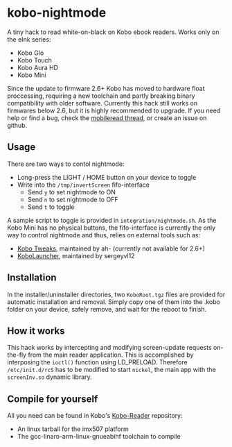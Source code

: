 kobo-nightmode
==============

A tiny hack to read white-on-black on Kobo ebook readers. Works only on the eInk series:
+ Kobo Glo
+ Kobo Touch
+ Kobo Aura HD
+ Kobo Mini

Since the update to firmware 2.6+ Kobo has moved to hardware float proccessing, 
requiring a new toolchain and partly breaking binary compatibility with older software. Currently this hack still works on  firmwares below 2.6, but it is highly recommended to upgrade.
If you need help or find a bug, check the [mobileread thread](http://www.mobileread.com/forums/showthread.php?t=212162), or create an issue on github.

Usage
-----
There are two ways to contol nightmode:
+ Long-press the LIGHT / HOME button on your device to toggle
+ Write into the `/tmp/invertScreen` fifo-interface
  + Send `y` to set nightmode to ON
  + Send `n` to set nightmode to OFF
  + Send `t` to toggle

A sample script to toggle is provided in `integration/nightmode.sh`.
As the Kobo Mini has no physical buttons, the fifo-interface is currently the only way to control nightmode and thus, 
relies on external tools such as:
+ [Kobo Tweaks](http://www.mobileread.com/forums/showthread.php?t=206180), maintained by ah- (currently not available for 2.6+)
+ [KoboLauncher](http://www.mobileread.com/forums/showthread.php?t=201632), maintained by sergeyvl12

Installation
------------
In the installer/uninstaller directories, two `KoboRoot.tgz` files are provided for automatic installation and removal.
Simply copy one of them into the .kobo folder on your device, safely remove, and wait for the reboot to finish.

How it works
------------
This hack works by intercepting and modifying screen-update requests on-the-fly from the main reader application. 
This is accomplished by interposing the `ioctl()` function using LD_PRELOAD.
Therefore `/etc/init.d/rcS` has to be modified to start `nickel`, the main app with the `screenInv.so` dynamic library.

Compile for yourself
--------------------
All you need can be found in Kobo's [Kobo-Reader](https://github.com/kobolabs/Kobo-Reader) repository:
+ An linux tarball for the imx507 platform
+ The gcc-linaro-arm-linux-gnueabihf toolchain to compile

